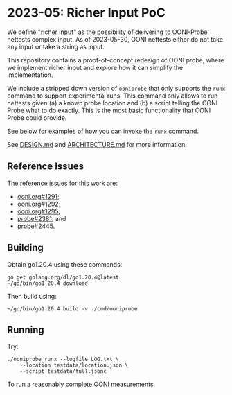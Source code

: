 # 2023-05: Richer Input PoC

We define "richer input" as the possibility of delivering to OONI-Probe
nettests complex input. As of 2023-05-30, OONI nettests either do not
take any input or take a string as input.

This repository contains a proof-of-concept redesign of OONI probe,
where we implement richer input and explore how it can simplify the
implementation.

We include a stripped down version of `ooniprobe` that only supports
the `runx` command to support experimental runs. This command only
allows to run nettests given (a) a known probe location and (b) a script
telling the OONI Probe what to do exactly. This is the most basic
functionality that OONI Probe could provide.

See below for examples of how you can invoke the `runx` command.

See [DESIGN.md](DESIGN.md) and [ARCHITECTURE.md](ARCHITECTURE.md)
for more information.

## Reference Issues

The reference issues for this work are:

- [ooni.org#1291](https://github.com/ooni/ooni.org/issues/1291);
- [ooni.org#1292](https://github.com/ooni/ooni.org/issues/1292);
- [ooni.org#1295](https://github.com/ooni/ooni.org/issues/1295);
- [probe#2381](https://github.com/ooni/probe/issues/2381); and
- [probe#2445](https://github.com/ooni/probe/issues/2445).

## Building

Obtain go1.20.4 using these commands:

```console
go get golang.org/dl/go1.20.4@latest
~/go/bin/go1.20.4 download
```

Then build using:

```console
~/go/bin/go1.20.4 build -v ./cmd/ooniprobe
```

## Running

Try:

```console
./ooniprobe runx --logfile LOG.txt \
	--location testdata/location.json \
	--script testdata/full.jsonc
```

To run a reasonably complete OONI measurements.
